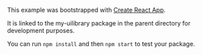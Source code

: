 This example was bootstrapped with [Create React App](https://github.com/facebook/create-react-app).

It is linked to the my-uilibrary package in the parent directory for development purposes.

You can run `npm install` and then `npm start` to test your package.

